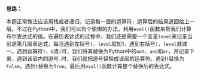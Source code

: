 **思路：**

本题正常做法应该用栈或者递归，记录每一层的运算符，运算后的结果返回给上一层。不过在Python中，我们可以有个偷懒的办法，利用`eval()`函数来帮我们计算布尔表达式的值。在遍历表达式的过程中，我们还是需要一个变量`level`来记录当前是第几层表达式，每当遇到左括号`(`，`level`就加1，遇到右括号`)`，`level`就减一。遇到运算符`!`、`&`或`|`时，我们将其替换为Python中的`not`、`and`和`or`，并记录下来，遇到该层内的逗号`,`时，我们就把逗号替换成该层的运算符。遇到`f`替换为`False`，遇到`t`替换为`True`。最后用`eval()`函数计算整个替换后的表达式。